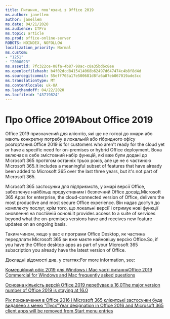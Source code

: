 ```yaml
---
title: Питання, пов'язані з Office 2019
ms.author: janellem
author: janellem
ms.date: 04/21/2020
ms.audience: ITPro
ms.topic: article
ms.prod: office-online-server
ROBOTS: NOINDEX, NOFOLLOW
localization_priority: Normal
ms.custom:
- "1251"
- "2000023"
ms.assetid: 7fc322ce-08fa-4b87-98ac-c8a35bd6c8ee
ms.openlocfilehash: b4f02dcd8415414068b62497d647474c4b8f8d4d
ms.sourcegitcommit: 55eff703a17e500681d8fa6a87eb067019ade3cc
ms.translationtype: MT
ms.contentlocale: uk-UA
ms.lasthandoff: 04/22/2020
ms.locfileid: "43719824"
---
```

# <a name="about-office-2019"></a><span data-ttu-id="89d59-102">Про Office 2019</span><span class="sxs-lookup"><span data-stu-id="89d59-102">About Office 2019</span></span>

<span data-ttu-id="89d59-103">Office 2019 призначений для клієнтів, які ще не готові до хмари або мають конкретну потребу в локальній або гібридного офісу розгортання.</span><span class="sxs-lookup"><span data-stu-id="89d59-103">Office 2019 is for customers who aren't ready for the cloud yet or have a specific need for on-premises or hybrid Office deployment.</span></span> <span data-ttu-id="89d59-104">Вона включає в себе змістовний набір функцій, які вже були додані до Microsoft 365 протягом останніх трьох років, але це не є частиною Microsoft 365.</span><span class="sxs-lookup"><span data-stu-id="89d59-104">It includes a meaningful subset of features that have already been added to Microsoft 365 over the last three years, but it's not part of Microsoft 365.</span></span>
  
<span data-ttu-id="89d59-105">Microsoft 365 застосунки для підприємств, у хмарі версії Office, забезпечує найбільш продуктивним і безпечний Office досвід.</span><span class="sxs-lookup"><span data-stu-id="89d59-105">Microsoft 365 Apps for enterprise, the cloud-connected version of Office, delivers the most productive and most secure Office experience.</span></span> <span data-ttu-id="89d59-106">Він надає доступ до комплекту послуг, крім того, що локальні версії і отримує нові функції оновлення на постійній основі.</span><span class="sxs-lookup"><span data-stu-id="89d59-106">It provides access to a suite of services beyond what the on-premises versions have and receives new feature updates on an ongoing basis.</span></span>
  
<span data-ttu-id="89d59-107">Таким чином, якщо у вас є програми Office Desktop, як частина передплати Microsoft 365 ви вже маєте найновішу версію Office.</span><span class="sxs-lookup"><span data-stu-id="89d59-107">So, if you have the Office desktop apps as part of your Microsoft 365 subscription you already have the latest version of Office.</span></span>
  
<span data-ttu-id="89d59-108">Докладні відомості див. у статтях:</span><span class="sxs-lookup"><span data-stu-id="89d59-108">For more information, see:</span></span>
  
[<span data-ttu-id="89d59-109">Комерційний офіс 2019 для Windows і Mac часті питання</span><span class="sxs-lookup"><span data-stu-id="89d59-109">Office 2019 Commercial for Windows and Mac frequently asked questions</span></span>](https://support.microsoft.com/help/4133312)
  
[<span data-ttu-id="89d59-110">Основна кількість версій Office 2019 перебуває в 16,0</span><span class="sxs-lookup"><span data-stu-id="89d59-110">The major version number of Office 2019 is staying at 16.0</span></span>](https://docs.microsoft.com/deployoffice/office2019/overview)
  
[<span data-ttu-id="89d59-111">Рік призначення в Office 2016 і Microsoft 365 клієнтські застосунки буде видалено з меню "Пуск"</span><span class="sxs-lookup"><span data-stu-id="89d59-111">Year designation in Office 2016 and Microsoft 365 client apps will be removed from Start menu entries</span></span>](https://support.office.com/article/8fe5e052-76d2-49de-af30-2e84ed3da907?wt.mc_id=Alchemy_ClientDIA)
  